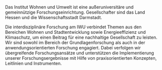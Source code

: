 Das Institut Wohnen und Umwelt ist eine außeruniversitäre und gemeinnützige Forschungseinrichtung. Gesellschafter sind das Land Hessen und die Wissenschaftsstadt Darmstadt.

Die interdisziplinäre Forschung am IWU verbindet Themen aus den Bereichen Wohnen und Stadtentwicklung sowie Energieeffizienz und Klimaschutz, um einen Beitrag für eine nachhaltige Gesellschaft zu leisten. Wir sind sowohl im Bereich der Grundlagenforschung als auch in der anwendungsorientierten Forschung engagiert. Dabei verfolgen wir übergreifende Forschungsansätze und unterstützen die Implementierung unserer Forschungsergebnisse mit Hilfe von praxisorientierten Konzepten, Leitlinien und Instrumenten.
